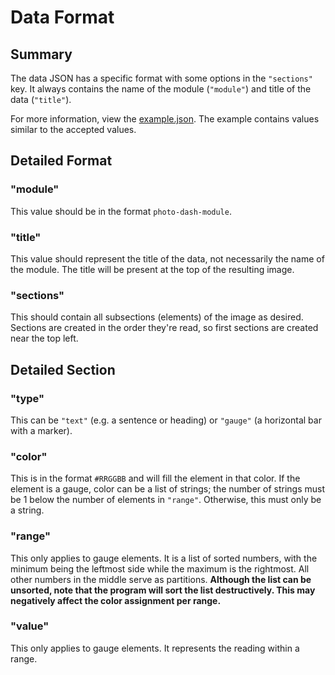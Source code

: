 # Data Format

## Summary

The data JSON has a specific format with some options in the `"sections"` key. It always contains the name of the module (`"module"`) and title of the data (`"title"`).

For more information, view the [example.json](resources/example.json). The example contains values similar to the accepted values.

## Detailed Format

### "module"

This value should be in the format `photo-dash-module`.

### "title"

This value should represent the title of the data, not necessarily the name of the module. The title will be present at the top of the resulting image.

### "sections"

This should contain all subsections (elements) of the image as desired. Sections are created in the order they're read, so first sections are created near the top left.

## Detailed Section

### "type"

This can be `"text"` (e.g. a sentence or heading) or `"gauge"` (a horizontal bar with a marker).

### "color"

This is in the format `#RRGGBB` and will fill the element in that color. If the element is a gauge, color can be a list of strings; the number of strings must be 1 below the number of elements in `"range"`. Otherwise, this must only be a string.

### "range"

This only applies to gauge elements. It is a list of sorted numbers, with the minimum being the leftmost side while the maximum is the rightmost. All other numbers in the middle serve as partitions. **Although the list can be unsorted, note that the program will sort the list destructively. This may negatively affect the color assignment per range.**

### "value"

This only applies to gauge elements. It represents the reading within a range.
